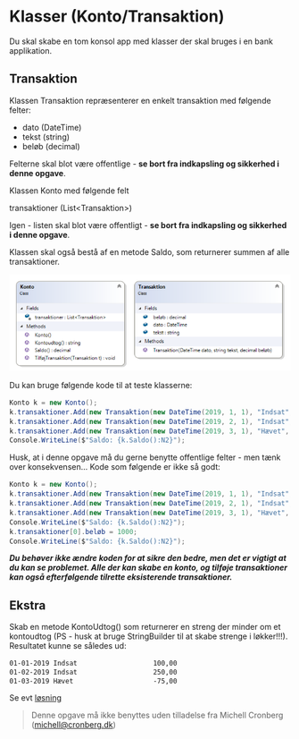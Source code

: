 ﻿# Klasser (Konto/Transaktion)

Du skal skabe en tom konsol app med klasser der skal bruges i en bank applikation.

## Transaktion

Klassen Transaktion repræsenterer en enkelt transaktion med følgende felter:

- dato (DateTime)
- tekst (string)
- beløb (decimal)

Felterne skal blot være offentlige - **se bort fra indkapsling og sikkerhed i denne opgave**.

Klassen Konto med følgende felt

transaktioner (List\<Transaktion\>)

Igen - listen skal blot være offentligt - **se bort fra indkapsling og sikkerhed i denne opgave**.

Klassen skal også bestå af en metode Saldo, som returnerer summen af alle transaktioner.

![](konto.png)

Du kan bruge følgende kode til at teste klasserne:

```csharp
Konto k = new Konto();
k.transaktioner.Add(new Transaktion(new DateTime(2019, 1, 1), "Indsat", 100));
k.transaktioner.Add(new Transaktion(new DateTime(2019, 2, 1), "Indsat", 250));
k.transaktioner.Add(new Transaktion(new DateTime(2019, 3, 1), "Hævet", -75));
Console.WriteLine($"Saldo: {k.Saldo():N2}");
```

Husk, at i denne opgave må du gerne benytte offentlige felter - men tænk over konsekvensen... Kode som følgende er ikke så godt:

```csharp
Konto k = new Konto();
k.transaktioner.Add(new Transaktion(new DateTime(2019, 1, 1), "Indsat", 100));
k.transaktioner.Add(new Transaktion(new DateTime(2019, 2, 1), "Indsat", 250));
k.transaktioner.Add(new Transaktion(new DateTime(2019, 3, 1), "Hævet", -75));
Console.WriteLine($"Saldo: {k.Saldo():N2}");
k.transaktioner[0].beløb = 1000;
Console.WriteLine($"Saldo: {k.Saldo():N2}");
```

***Du behøver ikke ændre koden for at sikre den bedre, men det er vigtigt at du kan se problemet. Alle der kan skabe en konto,
og tilføje transaktioner kan også efterfølgende tilrette eksisterende transaktioner.***

## Ekstra

Skab en metode KontoUdtog() som returnerer en streng der minder om et kontoudtog (PS - husk at bruge StringBuilder til at skabe strenge i løkker!!!). Resultatet kunne se således ud:

```
01-01-2019 Indsat                   100,00
01-02-2019 Indsat                   250,00
01-03-2019 Hævet                    -75,00
```
Se evt [løsning](https://github.com/devcronberg/undervisning-cs-opgaver/blob/master/Klasser-simpel/Program.cs)
<!-- footerstart -->
> Denne opgave må ikke benyttes uden tilladelse fra Michell Cronberg (michell@cronberg.dk)
<!-- footerslut -->